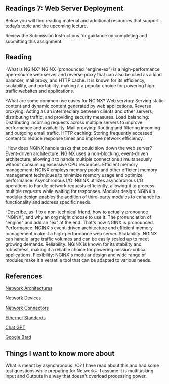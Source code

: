 ## Readings 7: Web Server Deployment

Below you will find reading material and additional resources that support today’s topic and the upcoming lecture.

Review the Submission Instructions for guidance on completing and submitting this assignment.

## Reading

-What is NGINX?
NGINX (pronounced "engine-ex") is a high-performance open-source web server and reverse proxy that can also be used as a load balancer, mail proxy, and HTTP cache. It is known for its efficiency, scalability, and portability, making it a popular choice for powering high-traffic websites and applications.


-What are some common use cases for NGINX?
Web serving: Serving static content and dynamic content generated by web applications.
Reverse proxying: Acting as an intermediary between clients and other servers, distributing traffic, and providing security measures.
Load balancing: Distributing incoming requests across multiple servers to improve performance and availability.
Mail proxying: Routing and filtering incoming and outgoing email traffic.
HTTP caching: Storing frequently accessed content to reduce response times and improve network efficiency.


-How does NGINX handle tasks that could slow down the web server?
Event-driven architecture: NGINX uses a non-blocking, event-driven architecture, allowing it to handle multiple connections simultaneously without consuming excessive CPU resources.
Efficient memory management: NGINX employs memory pools and other efficient memory management techniques to minimize memory usage and optimize performance.
Asynchronous I/O: NGINX utilizes asynchronous I/O operations to handle network requests efficiently, allowing it to process multiple requests while waiting for responses.
Modular design: NGINX's modular design enables the addition of third-party modules to enhance its functionality and address specific needs.



-Describe, as if to a non-technical friend, how to actually pronounce “NGINX”, and why an org might choose to use it.
The pronunciation of "engine" and add an "ex" at the end. That's how NGINX is pronounced.
Performance: NGINX's event-driven architecture and efficient memory management make it a high-performance web server.
Scalability: NGINX can handle large traffic volumes and can be easily scaled up to meet growing demands.
Reliability: NGINX is known for its stability and robustness, making it a reliable choice for powering mission-critical applications.
Flexibility: NGINX's modular design and wide range of modules make it a versatile tool that can be adapted to various needs.


## References

[Network Architectures](https://www.professormesser.com/network-plus/n10-008/n10-008-video/network-architectures-n10-008/) 

[Network Devices](https://www.professormesser.com/network-plus/n10-008/n10-008-video/networking-devices-n10-008/) 

[Network Connectors](https://www.professormesser.com/network-plus/n10-008/n10-008-video/network-connectors-2/) 

[Ethernet Standards](https://www.professormesser.com/network-plus/n10-008/n10-008-video/ethernet-standards-n10-008/) 

[Chat GPT](https://chat.openai.com/share/87881497-942a-4d1a-91b9-396f029420f5) 

[Google Bard](https://bard.google.com/chat/d47ff40eb0a0ac77) 

## Things I want to know more about

What is meant by asynchronous I/O? I have read about this and had some test questions while preparing for Network+. I assume it is multitasking Input and Outputs in a way that doesn't overload processing power.

